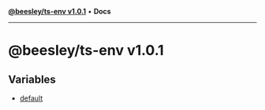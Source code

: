 [**@beesley/ts-env v1.0.1**](README.md) • **Docs**

***

# @beesley/ts-env v1.0.1

## Variables

- [default](variables/default.md)
